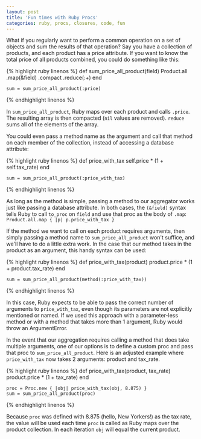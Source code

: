 ```yaml
---
layout: post
title: 'Fun times with Ruby Procs'
categories: ruby, procs, closures, code, fun
---
```


What if you regularly want to perform a common operation on a set of objects and sum the results of that operation? Say you have a collection of products, and each product has a price attribute. If you want to know the total price of all products combined, you could do something like this:

{% highlight ruby linenos %}
    def sum_price_all_product(field)
        Product.all
            .map(&field)
            .compact
            .reduce(:+)
    end

    sum = sum_price_all_product(:price)
{% endhighlight linenos %}

In `sum_price_all_product`, Ruby maps over each product and calls `.price`. The resulting array is then compacted (`nil` values are removed). `reduce` sums all of the elements of the array.

You could even pass a method name as the argument and call that method on each member of the collection, instead of accessing a database attribute:

{% highlight ruby linenos %}
    def price_with_tax
        self.price * (1 + self.tax_rate)
    end

    sum = sum_price_all_product(:price_with_tax)
{% endhighlight linenos %}

As long as the method is simple, passing a method to our aggregator works just like passing a database attribute. In both cases, the `(&field)` syntax tells Ruby to call `to_proc` on `field` and use that proc as the body of `.map`: `Product.all.map { |p| p.price_with_tax }`

If the method we want to call on each product requires arguments, then simply passing a method name to `sum_price_all_product` won't suffice, and we'll have to do a little extra work. In the case that our method takes in the product as an argument, this handy syntax can be used:

{% highlight ruby linenos %}
    def price_with_tax(product)
        product.price * (1 + product.tax_rate)
    end

    sum = sum_price_all_product(method(:price_with_tax))
{% endhighlight linenos %}

In this case, Ruby expects to be able to pass the correct number of arguments to `price_with_tax`, even though its parameters are not explicitly mentioned or named. If we used this approach with a parameter-less method or with a method that takes more than 1 argument, Ruby would throw an ArgumentError.

In the event that our aggregation requires calling a method that does take multiple arguments, one of our options is to define a custom proc and pass that proc to `sum_price_all_product`. Here is an adjusted example where `price_with_tax` now takes 2 arguments: product and tax_rate.

{% highlight ruby linenos %}
    def price_with_tax(product, tax_rate)
        product.price * (1 + tax_rate)
    end

    proc = Proc.new { |obj| price_with_tax(obj, 8.875) }
    sum = sum_price_all_product(proc)
{% endhighlight linenos %}

Because `proc` was defined with 8.875 (hello, New Yorkers!) as the tax rate, the value will be used each time `proc` is called as Ruby maps over the product collection. In each iteration `obj` will equal the current product.



